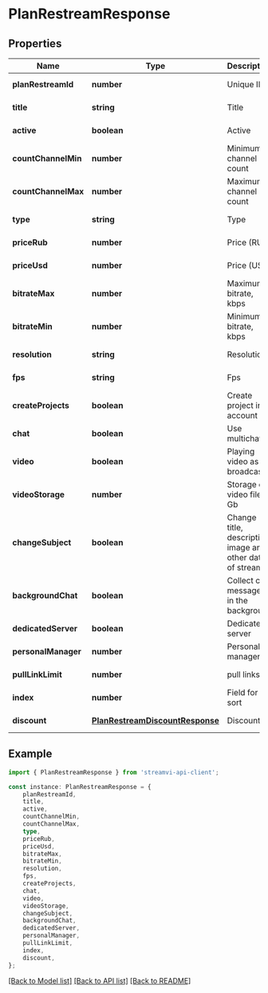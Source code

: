 # PlanRestreamResponse


## Properties

Name | Type | Description | Notes
------------ | ------------- | ------------- | -------------
**planRestreamId** | **number** | Unique ID | [default to undefined]
**title** | **string** | Title | [default to undefined]
**active** | **boolean** | Active | [default to undefined]
**countChannelMin** | **number** | Minimum channel count | [default to undefined]
**countChannelMax** | **number** | Maximum channel count | [default to undefined]
**type** | **string** | Type | [default to undefined]
**priceRub** | **number** | Price (RUB) | [default to undefined]
**priceUsd** | **number** | Price (USD) | [default to undefined]
**bitrateMax** | **number** | Maximum bitrate, kbps | [default to undefined]
**bitrateMin** | **number** | Minimum bitrate, kbps | [default to undefined]
**resolution** | **string** | Resolution | [default to undefined]
**fps** | **string** | Fps | [default to undefined]
**createProjects** | **boolean** | Create project in account | [default to undefined]
**chat** | **boolean** | Use multichat | [default to undefined]
**video** | **boolean** | Playing video as a broadcast | [default to undefined]
**videoStorage** | **number** | Storage of video files, Gb | [default to undefined]
**changeSubject** | **boolean** | Change title, description, image and other data of stream | [default to undefined]
**backgroundChat** | **boolean** | Collect chat messages in the background | [default to undefined]
**dedicatedServer** | **boolean** | Dedicated server | [default to undefined]
**personalManager** | **number** | Personal manager | [default to undefined]
**pullLinkLimit** | **number** | pull links | [default to undefined]
**index** | **number** | Field for sort | [default to undefined]
**discount** | [**PlanRestreamDiscountResponse**](PlanRestreamDiscountResponse.md) | Discount | [default to undefined]

## Example

```typescript
import { PlanRestreamResponse } from 'streamvi-api-client';

const instance: PlanRestreamResponse = {
    planRestreamId,
    title,
    active,
    countChannelMin,
    countChannelMax,
    type,
    priceRub,
    priceUsd,
    bitrateMax,
    bitrateMin,
    resolution,
    fps,
    createProjects,
    chat,
    video,
    videoStorage,
    changeSubject,
    backgroundChat,
    dedicatedServer,
    personalManager,
    pullLinkLimit,
    index,
    discount,
};
```

[[Back to Model list]](../README.md#documentation-for-models) [[Back to API list]](../README.md#documentation-for-api-endpoints) [[Back to README]](../README.md)
